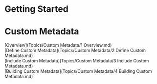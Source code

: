 ﻿

# Getting Started


# Custom Metadata

[Overview](Topics/Custom Metadata/1 Overview.md)  
[Define Custom Metadata](Topics/Custom Metadata/2 Define Custom Metadata.md)  
[Include Custom Metadata](Topics/Custom Metadata/3 Include Custom Metadata.md)  
[Building Custom Metadata](Topics/Custom Metadata/4 Building Custom Metadata.md)